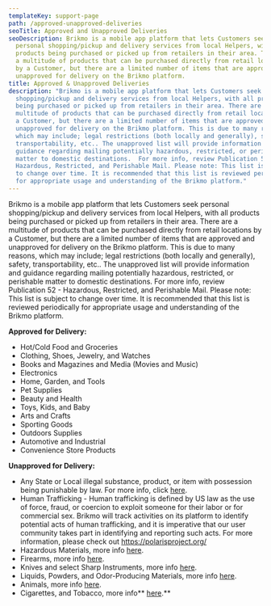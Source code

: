```yaml
---
templateKey: support-page
path: /approved-unapproved-deliveries
seoTitle: Approved and Unapproved Deliveries
seoDescription: Brikmo is a mobile app platform that lets Customers seek
  personal shopping/pickup and delivery services from local Helpers, with all
  products being purchased or picked up from retailers in their area. There are
  a multitude of products that can be purchased directly from retail locations
  by a Customer, but there are a limited number of items that are approved and
  unapproved for delivery on the Brikmo platform.
title: Approved & Unapproved Deliveries
description: "Brikmo is a mobile app platform that lets Customers seek personal
  shopping/pickup and delivery services from local Helpers, with all products
  being purchased or picked up from retailers in their area. There are a
  multitude of products that can be purchased directly from retail locations by
  a Customer, but there are a limited number of items that are approved and
  unapproved for delivery on the Brikmo platform. This is due to many reasons,
  which may include; legal restrictions (both locally and generally), safety,
  transportability, etc.. The unapproved list will provide information and
  guidance regarding mailing potentially hazardous, restricted, or perishable
  matter to domestic destinations.  For more info, review Publication 52 -
  Hazardous, Restricted, and Perishable Mail. Please note: This list is subject
  to change over time. It is recommended that this list is reviewed periodically
  for appropriate usage and understanding of the Brikmo platform."
---
```

Brikmo is a mobile app platform that lets Customers seek personal shopping/pickup and delivery services from local Helpers, with all products being purchased or picked up from retailers in their area. There are a multitude of products that can be purchased directly from retail locations by a Customer, but there are a limited number of items that are approved and unapproved for delivery on the Brikmo platform. This is due to many reasons, which may include; legal restrictions (both locally and generally), safety, transportability, etc.. The unapproved list will provide information and guidance regarding mailing potentially hazardous, restricted, or perishable matter to domestic destinations.  For more info, review Publication 52 - Hazardous, Restricted, and Perishable Mail. Please note: This list is subject to change over time. It is recommended that this list is reviewed periodically for appropriate usage and understanding of the Brikmo platform.



**Approved for Delivery:**

* Hot/Cold Food and Groceries
* Clothing, Shoes, Jewelry, and Watches
* Books and Magazines and Media (Movies and Music)
* Electronics
* Home, Garden, and Tools
* Pet Supplies
* Beauty and Health
* Toys, Kids, and Baby
* Arts and Crafts
* Sporting Goods
* Outdoors Supplies
* Automotive and Industrial
* Convenience Store Products

**Unapproved for Delivery:**

* Any State or Local illegal substance, product, or item with possession being punishable by law. For more info, click [here](https://www.cbp.gov/travel/us-citizens/know-before-you-go/prohibited-and-restricted-items).
* Human Trafficking - Human trafficking is defined by US law as the use of force, fraud, or coercion to exploit someone for their labor or for commercial sex. Brikmo will track activities on its platform to identify potential acts of human trafficking, and it is imperative that our user community takes part in identifying and reporting such acts. For more information, please check out <https://polarisproject.org/>
* Hazardous Materials, more info [here](https://pe.usps.com/text/pub52/pub52c3_001.htm).
* Firearms, more info [here](https://pe.usps.com/text/pub52/pub52c4_008.htm).
* Knives and select Sharp Instruments, more info [here](https://pe.usps.com/text/pub52/pub52c4_013.htm).
* Liquids, Powders, and Odor-Producing Materials, more info [here](https://pe.usps.com/text/pub52/pub52c4_017.htm).
* Animals, more info [here](https://pe.usps.com/text/pub52/pub52c4_023.htm).
* Cigarettes, and Tobacco, more info** [here](https://pe.usps.com/text/pub52/pub52c4_025.htm).**